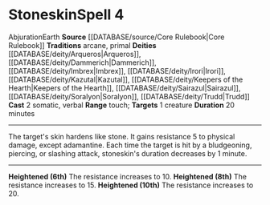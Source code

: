 ﻿---
actions: '[two-actions]'
area: null
bloodline: null
component:
- Somatic
- Verbal
cost: null
deity:
- '[[DATABASE/deity/Arqueros|Arqueros]]'
- '[[DATABASE/deity/Dammerich|Dammerich]]'
- '[[DATABASE/deity/Imbrex|Imbrex]]'
- '[[DATABASE/deity/Irori|Irori]]'
- '[[DATABASE/deity/Kazutal|Kazutal]]'
- '[[DATABASE/deity/Keepers of the Hearth|Keepers of the Hearth]]'
- '[[DATABASE/deity/Sairazul|Sairazul]]'
- '[[DATABASE/deity/Sairazul|Sairazul]]'
- '[[DATABASE/deity/Soralyon|Soralyon]]'
- '[[DATABASE/deity/Trudd|Trudd]]'
- '[[DATABASE/deity/Trudd|Trudd]]'
domain: null
duration: 20 minutes
element: Earth
heighten: 6th, 8th, 10th
heighten_level: 4, 6, 8, 10
id: '312'
lesson: null
level: '4'
mystery: null
name: Stoneskin
patron_theme: null
range: touch
rarity: Common
requirement: null
rus_type_level: null
saving_throw: null
school: Abjuration
source: '[[DATABASE/source/Core Rulebook|Core Rulebook]]'
target: 1 creature
tradition:
- Arcane
- Primal
trait:
- '[[DATABASE/trait/Abjuration|Abjuration]]'
- '[[DATABASE/trait/Earth|Earth]]'
trigger: null
type: Spell

---
# Stoneskin<span class="item-type">Spell 4</span>

<span class="item-trait">Abjuration</span><span class="item-trait">Earth</span>
**Source** [[DATABASE/source/Core Rulebook|Core Rulebook]] 
**Traditions** arcane, primal
**Deities** [[DATABASE/deity/Arqueros|Arqueros]], [[DATABASE/deity/Dammerich|Dammerich]], [[DATABASE/deity/Imbrex|Imbrex]], [[DATABASE/deity/Irori|Irori]], [[DATABASE/deity/Kazutal|Kazutal]], [[DATABASE/deity/Keepers of the Hearth|Keepers of the Hearth]], [[DATABASE/deity/Sairazul|Sairazul]], [[DATABASE/deity/Soralyon|Soralyon]], [[DATABASE/deity/Trudd|Trudd]]
**Cast** <span class="action-icon">2</span> somatic, verbal
**Range** touch; **Targets** 1 creature
**Duration** 20 minutes

---
The target's skin hardens like stone. It gains resistance 5 to physical damage, except adamantine. Each time the target is hit by a bludgeoning, piercing, or slashing attack, stoneskin's duration decreases by 1 minute.

---
**Heightened (6th)** The resistance increases to 10.
**Heightened (8th)** The resistance increases to 15.
**Heightened (10th)** The resistance increases to 20.
